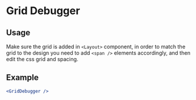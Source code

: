 # Grid Debugger

## Usage

Make sure the grid is added in `<Layout>` component, in order to match the grid to the design you need to add `<span />` elements accordingly, and then edit the css grid and spacing.

## Example

```jsx
<GridDebugger />
```
